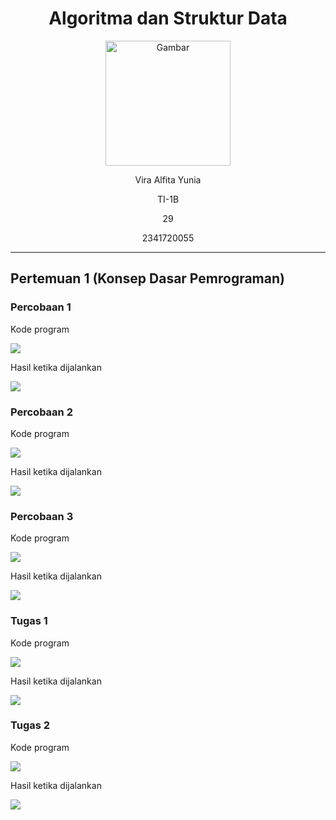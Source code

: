 <div align="center">

# Algoritma dan Struktur Data

<img src="https://static.wikia.nocookie.net/logopedia/images/8/8a/Politeknik_Negeri_Malang.png/revision/latest?cb=20190922202558" alt="Gambar" style="height: 200px">

<p>Vira Alfita Yunia</p>
<p>TI-1B</p>
<p>29</p>
<p>2341720055</p>

</div>

<hr>

## Pertemuan 1 (Konsep Dasar Pemrograman)

### Percobaan 1

<p>Kode program</p>
<img src="gambar/Kode Percobaan 1.png">
<p>Hasil ketika dijalankan</p>
<img src="gambar/Hasil Kode 1.png">

### Percobaan 2

<p>Kode program</p>
<img src="gambar/Kode Percobaan 2.png">
<p>Hasil ketika dijalankan</p>
<img src="gambar/Hasil Kode 2.png">

### Percobaan 3

<p>Kode program</p>
<img src="gambar/Kode Percobaan 3.png">
<p>Hasil ketika dijalankan</p>
<img src="gambar/Hasil Kode 3.png">

### Tugas 1

<p>Kode program</p>
<img src="gambar/Kode Tugas 1.png">
<p>Hasil ketika dijalankan</p>
<img src="gambar/Hasil Tugas 1.png">

### Tugas 2

<p>Kode program</p>
<img src="gambar/Kode Tugas 2.png">
<p>Hasil ketika dijalankan</p>
<img src="gambar/Hasil Tugas 2.png">
